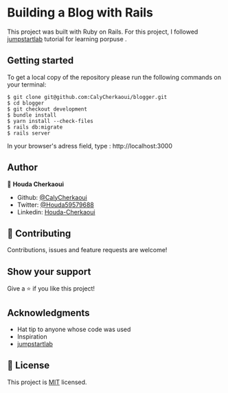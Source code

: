# Building a Blog with Rails

This project was built with Ruby on Rails.
For this project, I followed [jumpstartlab](http://tutorials.jumpstartlab.com/projects/blogger.html) tutorial for learning porpuse .

## Getting started

To get a local copy of the repository please run the following commands on your terminal:

```
$ git clone git@github.com:CalyCherkaoui/blogger.git
$ cd blogger
$ git checkout development
$ bundle install
$ yarn install --check-files
$ rails db:migrate
$ rails server
```
In your browser's adress field, type : http://localhost:3000

## Author

👤 **Houda Cherkaoui**

- Github: [@CalyCherkaoui](https://github.com/CalyCherkaoui)
- Twitter: [@Houda59579688](https://twitter.com/Houda59579688)
- Linkedin: [Houda-Cherkaoui](https://www.linkedin.com/in/houda-cherkaoui-64106395/)


## 🤝 Contributing

Contributions, issues and feature requests are welcome!

## Show your support

Give a ⭐️ if you like this project!

## Acknowledgments

- Hat tip to anyone whose code was used
- Inspiration
- [jumpstartlab](http://tutorials.jumpstartlab.com/projects/blogger.html) 

## 📝 License

This project is [MIT]() licensed.
